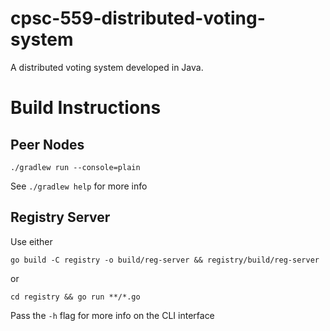 # cpsc-559-distributed-voting-system

A distributed voting system developed in Java.

# Build Instructions

## Peer Nodes

`./gradlew run --console=plain`

See `./gradlew help` for more info

## Registry Server

Use either

`go build -C registry -o build/reg-server && registry/build/reg-server`

or

`cd registry && go run **/*.go`

Pass the `-h` flag for more info on the CLI interface
